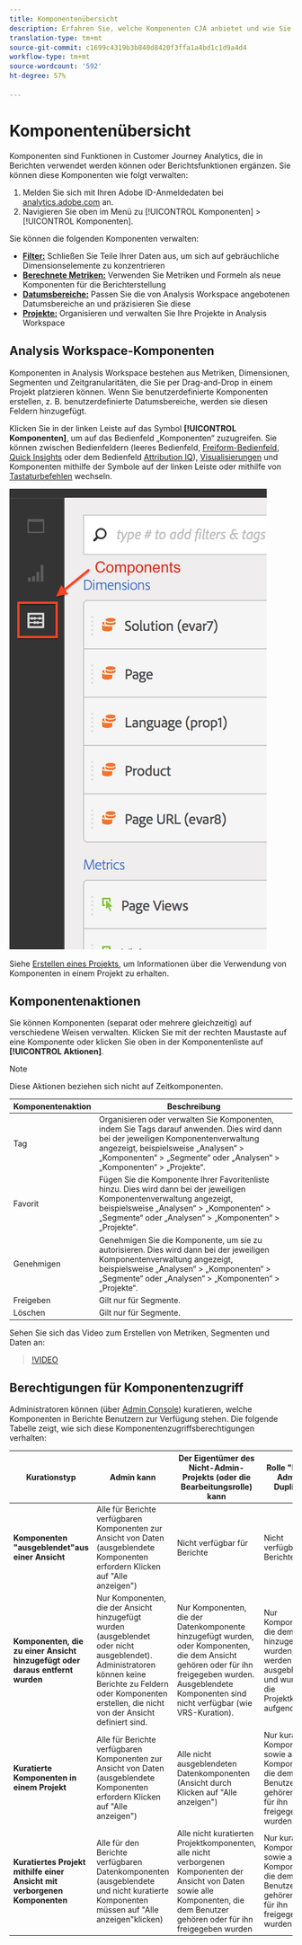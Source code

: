 ```yaml
---
title: Komponentenübersicht
description: Erfahren Sie, welche Komponenten CJA anbietet und wie Sie sie für die Berichterstellung verwenden können.
translation-type: tm+mt
source-git-commit: c1699c4319b3b840d8420f3ffa1a4bd1c1d9a4d4
workflow-type: tm+mt
source-wordcount: '592'
ht-degree: 57%

---
```



# Komponentenübersicht

Komponenten sind Funktionen in Customer Journey Analytics, die in Berichten verwendet werden können oder Berichtsfunktionen ergänzen. Sie können diese Komponenten wie folgt verwalten:

1. Melden Sie sich mit Ihren Adobe ID-Anmeldedaten bei [analytics.adobe.com](https://analytics.adobe.com) an.
2. Navigieren Sie oben im Menü zu [!UICONTROL Komponenten] > [!UICONTROL Komponenten].

Sie können die folgenden Komponenten verwalten:

* [**Filter:**](filters/filters-overview.md) Schließen Sie Teile Ihrer Daten aus, um sich auf gebräuchliche Dimensionselemente zu konzentrieren
* [**Berechnete Metriken:**](calc-metrics/calc-metr-overview.md) Verwenden Sie Metriken und Formeln als neue Komponenten für die Berichterstellung
* [**Datumsbereiche:**](date-ranges/overview.md) Passen Sie die von Analysis Workspace angebotenen Datumsbereiche an und präzisieren Sie diese
* [**Projekte:**](/help/analysis-workspace/home.md) Organisieren und verwalten Sie Ihre Projekte in Analysis Workspace

## Analysis Workspace-Komponenten

Komponenten in Analysis Workspace bestehen aus Metriken, Dimensionen, Segmenten und Zeitgranularitäten, die Sie per Drag-and-Drop in einem Projekt platzieren können. Wenn Sie benutzerdefinierte Komponenten erstellen, z. B. benutzerdefinierte Datumsbereiche, werden sie diesen Feldern hinzugefügt.

Klicken Sie in der linken Leiste auf das Symbol **[!UICONTROL Komponenten]**, um auf das Bedienfeld „Komponenten“ zuzugreifen. Sie können zwischen Bedienfeldern (leeres Bedienfeld, [Freiform-Bedienfeld](/help/analysis-workspace/visualizations/freeform-table/freeform-table.md), [Quick Insights](/help/analysis-workspace/c-panels/quickinsight.md) oder dem Bedienfeld [Attribution IQ](/help/analysis-workspace/c-panels/attribution.md)), [Visualisierungen](/help/analysis-workspace/visualizations/freeform-analysis-visualizations.md) und Komponenten mithilfe der Symbole auf der linken Leiste oder mithilfe von [Tastaturbefehlen](/help/analysis-workspace/build-workspace-project/fa-shortcut-keys.md) wechseln.

![](assets/components.png)

Siehe [Erstellen eines Projekts](/help/analysis-workspace/home.md), um Informationen über die Verwendung von Komponenten in einem Projekt zu erhalten.

## Komponentenaktionen

Sie können Komponenten (separat oder mehrere gleichzeitig) auf verschiedene Weisen verwalten. Klicken Sie mit der rechten Maustaste auf eine Komponente oder klicken Sie oben in der Komponentenliste auf **[!UICONTROL Aktionen]**.

>[!NOTE]
>
>Diese Aktionen beziehen sich nicht auf Zeitkomponenten.

| Komponentenaktion | Beschreibung |
|--- |--- |
| Tag | Organisieren oder verwalten Sie Komponenten, indem Sie Tags darauf anwenden. Dies wird dann bei der jeweiligen Komponentenverwaltung angezeigt, beispielsweise „Analysen“ > „Komponenten“ > „Segmente“ oder „Analysen“ > „Komponenten“ > „Projekte“. |
| Favorit | Fügen Sie die Komponente Ihrer Favoritenliste hinzu. Dies wird dann bei der jeweiligen Komponentenverwaltung angezeigt, beispielsweise „Analysen“ > „Komponenten“ > „Segmente“ oder „Analysen“ > „Komponenten“ > „Projekte“. |
| Genehmigen | Genehmigen Sie die Komponente, um sie zu autorisieren. Dies wird dann bei der jeweiligen Komponentenverwaltung angezeigt, beispielsweise „Analysen“ > „Komponenten“ > „Segmente“ oder „Analysen“ > „Komponenten“ > „Projekte“. |
| Freigeben | Gilt nur für Segmente. |
| Löschen | Gilt nur für Segmente. |

Sehen Sie sich das Video zum Erstellen von Metriken, Segmenten und Daten an:

>[!VIDEO](https://video.tv.adobe.com/v/23979)

## Berechtigungen für Komponentenzugriff

Administratoren können (über [Admin Console](https://experienceleague.adobe.com/docs/core-services/interface/manage-users-and-products/admin-getting-started.html?lang=en#manage-users-and-products)) kuratieren, welche Komponenten in Berichte Benutzern zur Verfügung stehen. Die folgende Tabelle zeigt, wie sich diese Komponentenzugriffsberechtigungen verhalten:

| Kurationstyp | Admin kann | Der Eigentümer des Nicht-Admin-Projekts (oder die Bearbeitungsrolle) kann | Rolle &quot;Nicht-Admin-Duplikat&quot; |
| --- | --- | --- | --- |
| **Komponenten &quot;ausgeblendet&quot;aus einer Ansicht** | Alle für Berichte verfügbaren Komponenten zur Ansicht von Daten (ausgeblendete Komponenten erfordern Klicken auf &quot;Alle anzeigen&quot;) | Nicht verfügbar für Berichte | Nicht verfügbar für Berichte |
| **Komponenten, die zu einer Ansicht hinzugefügt oder daraus entfernt wurden** | Nur Komponenten, die der Ansicht hinzugefügt wurden (ausgeblendet oder nicht ausgeblendet). Administratoren können keine Berichte zu Feldern oder Komponenten erstellen, die nicht von der Ansicht definiert sind. | Nur Komponenten, die der Datenkomponente hinzugefügt wurden, oder Komponenten, die dem Ansicht gehören oder für ihn freigegeben wurden. Ausgeblendete Komponenten sind nicht verfügbar (wie VRS-Kuration). | Nur Komponenten, die dem DV hinzugefügt wurden, werden nicht ausgeblendet und wurden in die Projektkuration aufgenommen. |
| **Kuratierte Komponenten in einem Projekt** | Alle für Berichte verfügbaren Komponenten zur Ansicht von Daten (ausgeblendete Komponenten erfordern Klicken auf &quot;Alle anzeigen&quot;) | Alle nicht ausgeblendeten Datenkomponenten (Ansicht durch Klicken auf &quot;Alle anzeigen&quot;) | Nur kuratierte Komponenten sowie alle Komponenten, die dem Benutzer gehören oder für ihn freigegeben wurden |
| **Kuratiertes Projekt mithilfe einer Ansicht mit verborgenen Komponenten** | Alle für den Berichte verfügbaren Datenkomponenten (ausgeblendete und nicht kuratierte Komponenten müssen auf &quot;Alle anzeigen&quot;klicken) | Alle nicht kuratierten Projektkomponenten, alle nicht verborgenen Komponenten der Ansicht von Daten sowie alle Komponenten, die dem Benutzer gehören oder für ihn freigegeben wurden | Nur kuratierte Komponenten sowie alle Komponenten, die dem Benutzer gehören oder für ihn freigegeben wurden |

